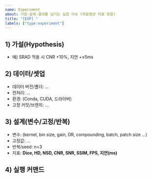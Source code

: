 ```yaml
---
name: Experiment
about: 가설-설계-결과를 남기는 실험 이슈 (의료영상 지표 포함)
title: "[EXP] "
labels: ["type:experiment"]
---
```


## 1) 가설(Hypothesis)
- 예) SRAD 적용 시 CNR +10%, 지연 +≤5ms

## 2) 데이터/셋업
- 데이터 버전/폴더: …
- 전처리: …
- 환경: (Conda, CUDA, 드라이버)
- 고정 커밋/브랜치: …

## 3) 설계(변수/고정/반복)
- 변수: (kernel, bin size, gain, DR, compounding, batch, patch size …)
- 고정값: …
- 반복/seed: n=3
- 지표: **Dice, HD, NSD, CNR, SNR, SSIM, FPS, 지연(ms)**

## 4) 실행 커맨드
